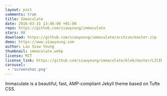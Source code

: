 ```yaml
---
layout: post
comments: true
title: Immaculate
date: 2016-03-31 13:46:00 +01:00
repo: https://github.com/siawyoung/immaculate
stars: 88
download: https://github.com/siawyoung/immaculate/archive/master.zip
demo: https://www.siawyoung.com
author: Lau Siaw Young
thumbnail: immaculate.webp
license: MIT
license_link: https://github.com/siawyoung/immaculate/blob/master/LICENSE
carousel:
 - 'screenshot.png'
---
```


Immaculate is a beautiful, fast, AMP-compliant Jekyll theme based on Tufte CSS.
